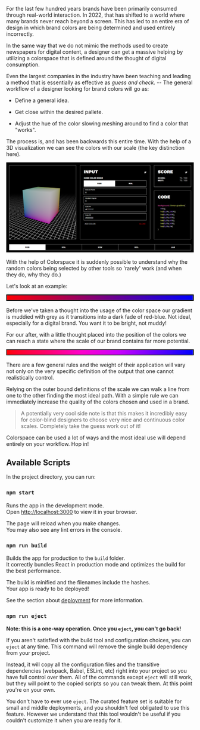 For the last few hundred years brands have been primarily consumed through real-world interaction. In 2022, that has shifted to a world where many brands never reach beyond a screen. This has led to an entire era of design in which brand colors are being determined and used entirely incorrectly.

In the same way that we do not mimic the methods used to create newspapers for digital content, a designer can get a massive helping by utilizing a colorspace that is defined around the thought of digital consumption.

Even the largest companies in the industry have been teaching and leading a method that is essentially as effective as *guess and check.* -- The general workflow of a designer looking for brand colors will go as:

* Define a general idea.

* Get close within the desired pallete.

* Adjust the hue of the color slowing meshing around to find a color that "works".

The process is, and has been backwards this entire time. With the help of a 3D visualization we can see the colors with our scale (the key distinction here). 

![Preview of Colorspace](src/images/demo/demo.png)

With the help of Colorspace it is suddenly possible to understand why the random colors being selected by other tools so 'rarely' work (and when they do, why they do.)

Let's look at an example:

![Before](src/images/demo/before.png)

Before we've taken a thought into the usage of the color space our gradient is muddied with grey as it transitions into a dark fade of red-blue. Not ideal, especially for a digital brand. You want it to be bright, not muddy!

For our after, with a little thought placed into the position of the colors we can reach a state where the scale of our brand contains far more potential.

![After](src/images/demo/after.png)

There are a few general rules and the weight of their application will vary not only on the very specific definition of the output that one cannot realistically control.

Relying on the outer bound definitions of the scale we can walk a line from one to the other finding the most ideal path. With a simple rule we can immediately increase the quality of the colors chosen and used in a brand.

> A potentially very cool side note is that this makes it incredibly easy for color-blind designers to choose very nice and continuous color scales. Completely take the guess work out of it!

Colorspace can be used a lot of ways and the most ideal use will depend entirely on your workflow. Hop in!

## Available Scripts

In the project directory, you can run:

### `npm start`

Runs the app in the development mode.\
Open [http://localhost:3000](http://localhost:3000) to view it in your browser.

The page will reload when you make changes.\
You may also see any lint errors in the console.

### `npm run build`

Builds the app for production to the `build` folder.\
It correctly bundles React in production mode and optimizes the build for the best performance.

The build is minified and the filenames include the hashes.\
Your app is ready to be deployed!

See the section about [deployment](https://facebook.github.io/create-react-app/docs/deployment) for more information.

### `npm run eject`

**Note: this is a one-way operation. Once you `eject`, you can't go back!**

If you aren't satisfied with the build tool and configuration choices, you can `eject` at any time. This command will remove the single build dependency from your project.

Instead, it will copy all the configuration files and the transitive dependencies (webpack, Babel, ESLint, etc) right into your project so you have full control over them. All of the commands except `eject` will still work, but they will point to the copied scripts so you can tweak them. At this point you're on your own.

You don't have to ever use `eject`. The curated feature set is suitable for small and middle deployments, and you shouldn't feel obligated to use this feature. However we understand that this tool wouldn't be useful if you couldn't customize it when you are ready for it.